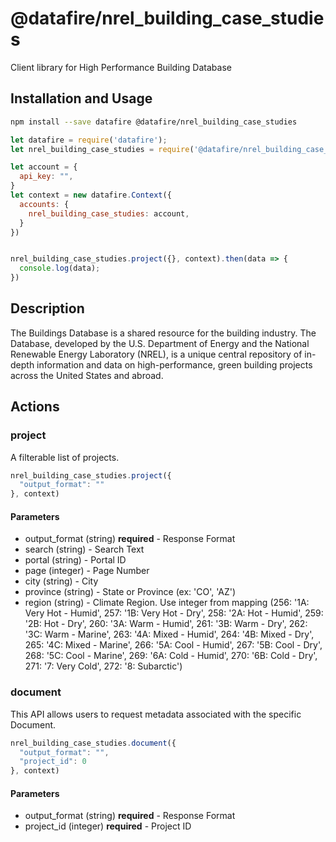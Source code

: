 # @datafire/nrel_building_case_studies

Client library for High Performance Building Database

## Installation and Usage
```bash
npm install --save datafire @datafire/nrel_building_case_studies
```

```js
let datafire = require('datafire');
let nrel_building_case_studies = require('@datafire/nrel_building_case_studies').actions;

let account = {
  api_key: "",
}
let context = new datafire.Context({
  accounts: {
    nrel_building_case_studies: account,
  }
})


nrel_building_case_studies.project({}, context).then(data => {
  console.log(data);
})
```

## Description
The Buildings Database is a shared resource for the building industry. The Database, developed by the U.S. Department of Energy and the National Renewable Energy Laboratory (NREL), is a unique central repository of in-depth information and data on high-performance, green building projects across the United States and abroad.  

## Actions
### project
A filterable list of projects.


```js
nrel_building_case_studies.project({
  "output_format": ""
}, context)
```

#### Parameters
* output_format (string) **required** - Response Format
* search (string) - Search Text
* portal (string) - Portal ID
* page (integer) - Page Number
* city (string) - City
* province (string) - State or Province (ex: 'CO', 'AZ')
* region (string) - Climate Region.  Use integer from mapping (256: '1A: Very Hot - Humid', 257: '1B: Very Hot - Dry', 258: '2A: Hot - Humid', 259: '2B: Hot - Dry', 260: '3A: Warm - Humid', 261: '3B: Warm - Dry', 262: '3C: Warm - Marine', 263: '4A: Mixed - Humid', 264: '4B: Mixed - Dry', 265: '4C: Mixed - Marine', 266: '5A: Cool - Humid', 267: '5B: Cool - Dry', 268: '5C: Cool - Marine', 269: '6A: Cold - Humid', 270: '6B: Cold - Dry', 271: '7: Very Cold', 272: '8: Subarctic')

### document
This API allows users to request metadata associated with the specific Document.


```js
nrel_building_case_studies.document({
  "output_format": "",
  "project_id": 0
}, context)
```

#### Parameters
* output_format (string) **required** - Response Format
* project_id (integer) **required** - Project ID

